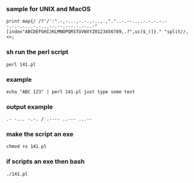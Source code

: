 ### sample for UNIX and MacOS
```
print map{/ /?'/':".-,-...,-.-.,-..,.,"."..-.--....-.-.-.-.--.-.-.-...-.-...--.--.---.-.--..-"[index"ABCDEFGHIJKLMNOPQRSTUVWXYZ0123456789,.?",uc($_)]}." "split//,<>;
```

### sh run the perl script
```
perl 141.pl
```
### example
```
echo "ABC 123" | perl 141.pl just type some text
```
### output example
```
.- -... -.-. / .---- ..--- ...--
```
### make the script an exe

```
chmod +x 141.pl
```
### if scripts an exe then bash

```
./141.pl
```
